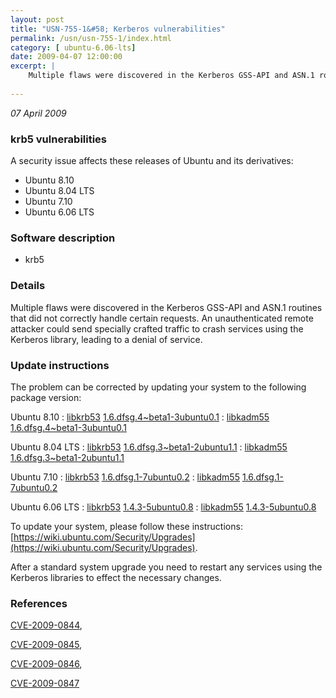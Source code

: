 ```yaml
---
layout: post
title: "USN-755-1&#58; Kerberos vulnerabilities"
permalink: /usn/usn-755-1/index.html
category: [ ubuntu-6.06-lts]
date: 2009-04-07 12:00:00
excerpt: |
    Multiple flaws were discovered in the Kerberos GSS-API and ASN.1 routines that did not correctly handle certain requests. An unauthenticated remote attacker could send specially crafted traffic to crash services using the Kerberos library, leading to a denial of service. 
    
--- 
```

 
 

*07 April 2009*

### krb5 vulnerabilities

A security issue affects these releases of Ubuntu and its derivatives:

* Ubuntu 8.10
* Ubuntu 8.04 LTS
* Ubuntu 7.10
* Ubuntu 6.06 LTS

### Software description

* krb5 

### Details

Multiple flaws were discovered in the Kerberos GSS-API and ASN.1 routines that did not correctly handle certain requests. An unauthenticated remote attacker could send specially crafted traffic to crash services using the Kerberos library, leading to a denial of service. 

### Update instructions

The problem can be corrected by updating your system to the following package version:

Ubuntu 8.10
 : [libkrb53](https://launchpad.net/ubuntu/+source/krb5) <span> [1.6.dfsg.4~beta1-3ubuntu0.1](https://launchpad.net/ubuntu/+source/krb5/1.6.dfsg.4~beta1-3ubuntu0.1) </span> 
 : [libkadm55](https://launchpad.net/ubuntu/+source/krb5) <span> [1.6.dfsg.4~beta1-3ubuntu0.1](https://launchpad.net/ubuntu/+source/krb5/1.6.dfsg.4~beta1-3ubuntu0.1) </span> 

Ubuntu 8.04 LTS
 : [libkrb53](https://launchpad.net/ubuntu/+source/krb5) <span> [1.6.dfsg.3~beta1-2ubuntu1.1](https://launchpad.net/ubuntu/+source/krb5/1.6.dfsg.3~beta1-2ubuntu1.1) </span> 
 : [libkadm55](https://launchpad.net/ubuntu/+source/krb5) <span> [1.6.dfsg.3~beta1-2ubuntu1.1](https://launchpad.net/ubuntu/+source/krb5/1.6.dfsg.3~beta1-2ubuntu1.1) </span> 

Ubuntu 7.10
 : [libkrb53](https://launchpad.net/ubuntu/+source/krb5) <span> [1.6.dfsg.1-7ubuntu0.2](https://launchpad.net/ubuntu/+source/krb5/1.6.dfsg.1-7ubuntu0.2) </span> 
 : [libkadm55](https://launchpad.net/ubuntu/+source/krb5) <span> [1.6.dfsg.1-7ubuntu0.2](https://launchpad.net/ubuntu/+source/krb5/1.6.dfsg.1-7ubuntu0.2) </span> 

Ubuntu 6.06 LTS
 : [libkrb53](https://launchpad.net/ubuntu/+source/krb5) <span> [1.4.3-5ubuntu0.8](https://launchpad.net/ubuntu/+source/krb5/1.4.3-5ubuntu0.8) </span> 
 : [libkadm55](https://launchpad.net/ubuntu/+source/krb5) <span> [1.4.3-5ubuntu0.8](https://launchpad.net/ubuntu/+source/krb5/1.4.3-5ubuntu0.8) </span> 

To update your system, please follow these instructions: [https://wiki.ubuntu.com/Security/Upgrades](https://wiki.ubuntu.com/Security/Upgrades).

After a standard system upgrade you need to restart any services using the Kerberos libraries to effect the necessary changes. 

### References

 
 [CVE-2009-0844](http://people.ubuntu.com/~ubuntu-security/cve/CVE-2009-0844), 

 [CVE-2009-0845](http://people.ubuntu.com/~ubuntu-security/cve/CVE-2009-0845), 

 [CVE-2009-0846](http://people.ubuntu.com/~ubuntu-security/cve/CVE-2009-0846), 

 [CVE-2009-0847](http://people.ubuntu.com/~ubuntu-security/cve/CVE-2009-0847)
 

